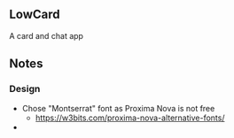 ## LowCard

A card and chat app

## Notes

### Design

- Chose "Montserrat" font as Proxima Nova is not free
  - https://w3bits.com/proxima-nova-alternative-fonts/
-
